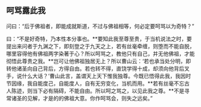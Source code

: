 ## 呵骂露此我

问曰：“后于佛祖者，即能成就斯道，不过与佛祖相等，何必定要呵骂以为奇特？”

曰：“不是好奇特，乃本性本分事也。**要知此我至尊至贵，于当机说法之时，要提出来问者于九渊之下，即刻登之于九天之上，若有丝毫牵缠，则堕而不能自脱，哪里容得他有佛祖两字染著于心？所以呵骂之，教他只有自己，并无他佛祖，才能彻悟此尊贵之我。**岂可让他佛祖独居无上？所以曹山云：‘若也承当处分明，即转他诸圣向自己背后，方得自由。若也转不得，直饶学得十成，却须向他背后叉手，说什么大话？’曹山此言，盖谓天上天下惟我独尊。今既已悟得此我，我因时节因缘，我自能度己，自能度人，自有无穷变化，当机而用。**若有丝毫不忘古人陈迹，则当下必有隔碍，不能自由。所以呵之骂之，以见此我之尊。**不是寻常诸圣的见解，才是的的佛祖大意。你作呵骂会，则失之远矣。”
